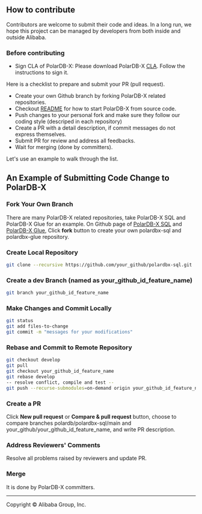 ## How to contribute

Contributors are welcome to submit their code and ideas. In a long run, we hope this project can be managed by developers from both inside and outside Alibaba.

### Before contributing

* Sign CLA of PolarDB-X:
  Please download PolarDB-X [CLA](https://gist.github.com/alibaba-oss/151a13b0a72e44ba471119c7eb737d74). Follow the instructions to sign it.

Here is a checklist to prepare and submit your PR (pull request).

* Create your own Github branch by forking PolarDB-X related repositories.
* Checkout [README](README.md) for how to start PolarDB-X from source code.
* Push changes to your personal fork and make sure they follow our coding style (descriped in each repository)
* Create a PR with a detail description, if commit messages do not express themselves.
* Submit PR for review and address all feedbacks.
* Wait for merging (done by committers).

Let's use an example to walk through the list.

## An Example of Submitting Code Change to PolarDB-X

### Fork Your Own Branch

There are many PolarDB-X related repositories, take PolarDB-X SQL and PolarDB-X Glue for an example. On Github page of [PolarDB-X SQL](https://github.com/polardb/polardbx-sql) and [PolarDB-X Glue](https://github.com/polardbx/polardbx-glue), Click **fork** button to create your own polardbx-sql and polardbx-glue repository.

### Create Local Repository
```bash
git clone --recursive https://github.com/your_github/polardbx-sql.git
```
### Create a dev Branch (named as your_github_id_feature_name)
```bash
git branch your_github_id_feature_name
```
### Make Changes and Commit Locally
```bash
git status
git add files-to-change
git commit -m "messages for your modifications"
```

### Rebase and Commit to Remote Repository
```bash
git checkout develop
git pull
git checkout your_github_id_feature_name
git rebase develop
-- resolve conflict, compile and test --
git push --recurse-submodules=on-demand origin your_github_id_feature_name
```

### Create a PR
Click **New pull request** or **Compare & pull request** button, choose to compare branches polardb/polardbx-sql/main and your_github/your_github_id_feature_name, and write PR description.

### Address Reviewers' Comments
Resolve all problems raised by reviewers and update PR.

### Merge
It is done by PolarDB-X committers.
___

Copyright © Alibaba Group, Inc.
